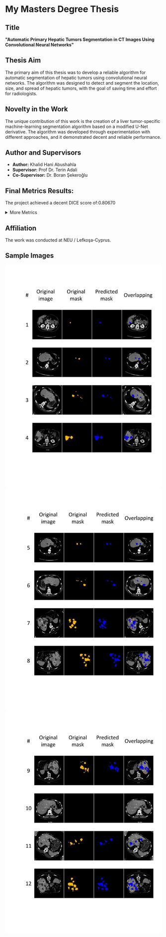 # My Masters Degree Thesis 
## Title
**"Automatic Primary Hepatic Tumors Segmentation in CT Images Using Convolutional Neural Networks"**

## Thesis Aim
The primary aim of this thesis was to develop a reliable algorithm for automatic segmentation of hepatic tumors using convolutional neural networks. The algorithm was designed to detect and segment the location, size, and spread of hepatic tumors, with the goal of saving time and effort for radiologists.

## Novelty in the Work
The unique contribution of this work is the creation of a liver tumor-specific machine-learning segmentation algorithm based on a modified U-Net derivative. The algorithm was developed through experimentation with different approaches, and it demonstrated decent and reliable performance.

## Author and Supervisors
- **Author:** Khalid Hani Abushahla
- **Supervisor:** Prof Dr. Terin Adali
- **Co-Supervisor:** Dr. Boran Şekeroğlu

## Final Metrics Results:
The project achieved a decent DICE score of:0.80670 
<details>
  <summary>More Metrics</summary>
Accuracy: 0.99810
F1: 0.80331
Jaccard: 0.79097
Recall: 0.87509
Precision: 0.89232
IoU: 0.79079

</details>


## Affiliation
The work was conducted at NEU / Lefkoşa-Cyprus.




## Sample Images
![Sample Image 1](33-2.jpg)
![Sample Image 2](33-3.jpg)
![Sample Image 3](33-4.jpg)
